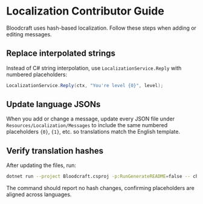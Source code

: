 # Localization Contributor Guide

Bloodcraft uses hash-based localization. Follow these steps when adding or editing messages.

## Replace interpolated strings

Instead of C# string interpolation, use `LocalizationService.Reply` with numbered placeholders:

```csharp
LocalizationService.Reply(ctx, "You're level {0}", level);
```

## Update language JSONs

When you add or change a message, update every JSON file under `Resources/Localization/Messages` to include the same numbered placeholders `{0}`, `{1}`, etc. so translations match the English template.

## Verify translation hashes

After updating the files, run:

```bash
dotnet run --project Bloodcraft.csproj -p:RunGenerateREADME=false -- check-translations
```

The command should report no hash changes, confirming placeholders are aligned across languages.


